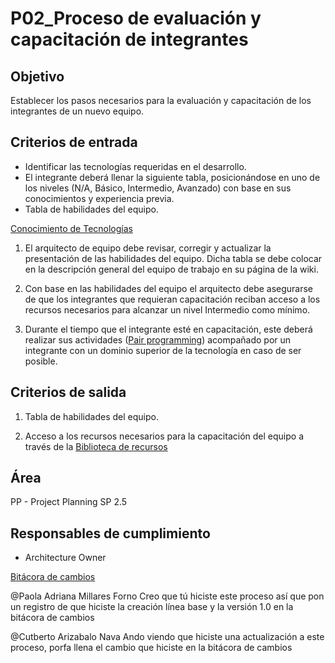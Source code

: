 # P02_Proceso de evaluación y capacitación de integrantes

## Objetivo[](https://ace-software-development.github.io/Manual-de-Operaciones/docs/Procesos/P02_Evaluaci%C3%B3n%20y%20Capacitaci%C3%B3n%20de%20integrantes#objetivo)

Establecer los pasos necesarios para la evaluación y capacitación de los integrantes de un nuevo equipo.

## Criterios de entrada[](https://ace-software-development.github.io/Manual-de-Operaciones/docs/Procesos/P02_Evaluaci%C3%B3n%20y%20Capacitaci%C3%B3n%20de%20integrantes#criterios-de-entrada)

- Identificar las tecnologías requeridas en el desarrollo.
- El integrante deberá llenar la siguiente tabla, posicionándose en uno de los niveles (N/A, Básico, Intermedio, Avanzado) con base en sus conocimientos y experiencia previa.
- Tabla de habilidades del equipo.

[Conocimiento de Tecnologías](P02_Proceso%20de%20evaluacio%CC%81n%20y%20capacitacio%CC%81n%20de%20inte%20c81870dcf9a6484d81e1fcad0ee767e6/Conocimiento%20de%20Tecnologi%CC%81as%20ee9544d6b85d425895c73c939e52bca3.csv)

1) El arquitecto de equipo debe revisar, corregir y actualizar la presentación de las habilidades del equipo. Dicha tabla se debe colocar en la descripción general del equipo de trabajo en su página de la wiki.

2) Con base en las habilidades del equipo el arquitecto debe asegurarse de que los integrantes que requieran capacitación reciban acceso a los recursos necesarios para alcanzar un nivel Intermedio como mínimo.

3) Durante el tiempo que el integrante esté en capacitación, este deberá realizar sus actividades ([Pair programming](../Gui%CC%81as%20484d71efd4064698ab23f6a2abbf748e/G02_Pair%20Programming%20082432fd59c346259eddeb22a2abea34.md)) acompañado por un integrante con un dominio superior de la tecnología en caso de ser posible.

## Criterios de salida[](https://ace-software-development.github.io/Manual-de-Operaciones/docs/Procesos/P02_Evaluaci%C3%B3n%20y%20Capacitaci%C3%B3n%20de%20integrantes#criterios-de-salida)

1) Tabla de habilidades del equipo.

2) Acceso a los recursos necesarios para la capacitación del equipo a través de la [Biblioteca de recursos](../../Mejora%20continua%20180f52fe2fc3469896180891cb8545fb/Biblioteca%20de%20recursos%20d96c2fa60cae4c4885b4773676c24863.md) 

## Área[](https://ace-software-development.github.io/Manual-de-Operaciones/docs/Procesos/P02_Evaluaci%C3%B3n%20y%20Capacitaci%C3%B3n%20de%20integrantes#%C3%A1rea)

PP - Project Planning SP 2.5 

## Responsables de cumplimiento[](https://ace-software-development.github.io/Manual-de-Operaciones/docs/Procesos/P02_Evaluaci%C3%B3n%20y%20Capacitaci%C3%B3n%20de%20integrantes#responsables-de-cumplimiento)

- Architecture Owner

[Bitácora de cambios ](P02_Proceso%20de%20evaluacio%CC%81n%20y%20capacitacio%CC%81n%20de%20inte%20c81870dcf9a6484d81e1fcad0ee767e6/Bita%CC%81cora%20de%20cambios%20cf8ac87420634481aaaea6224a974590.csv)

@Paola Adriana Millares Forno Creo que tú hiciste este proceso así que pon un registro de que hiciste la creación línea base y la versión 1.0 en la bitácora de cambios

@Cutberto Arizabalo Nava Ando viendo que hiciste una actualización a este proceso, porfa llena el cambio que hiciste en la bitácora de cambios